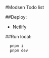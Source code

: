 #Modsen Todo list

##Deploy:
- [Netlify](https://bucolic-taiyaki-fe173d.netlify.app/)

##Run local:
```bash
  pnpm i
  pnpm dev
```
